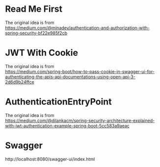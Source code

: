 # Read Me First

The original idea is from  
https://medium.com/@minadev/authentication-and-authorization-with-spring-security-bf22e985f2cb

# JWT With Cookie

The original idea is from  
https://medium.com/spring-boot/how-to-pass-cookie-in-swagger-ui-for-authenticating-the-apis-api-documentations-using-open-api-3-2d6d9b24ffce

# AuthenticationEntryPoint

The original idea is from  
https://medium.com/@dilankacm/spring-security-architecture-explained-with-jwt-authentication-example-spring-boot-5cc583a9aeac

# Swagger

http://localhost:8080/swagger-ui/index.html 